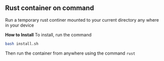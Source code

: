 ## Rust container on command

Run a temporary rust continer mounted to your current directory any where in your device  

**How to Install**
To install, run the command
```sh
bash install.sh
```

Then run the container from anywhere using the command ```rust```